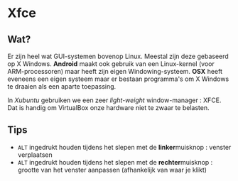 # Xfce

## Wat?

Er zijn heel wat GUI-systemen bovenop Linux. Meestal zijn deze gebaseerd op X Windows. 
**Android** maakt ook gebruik van een Linux-kernel (voor ARM-processoren) maar heeft zijn eigen Windowing-systeem.
**OSX** heeft eveneens een eigen systeem maar er bestaan programma's om X Windows te draaien als een aparte toepassing.

In *Xubuntu* gebruiken we een zeer *light-weight* window-manager : XFCE.
Dat is handig om VirtualBox onze hardware niet te zwaar te belasten.

## Tips

- `ALT` ingedrukt houden tijdens het slepen met de **linker**muisknop : venster verplaatsen
- `ALT` ingedrukt houden tijdens het slepen met de **rechter**muisknop : grootte van het venster aanpassen (afhankelijk van waar je klikt)

